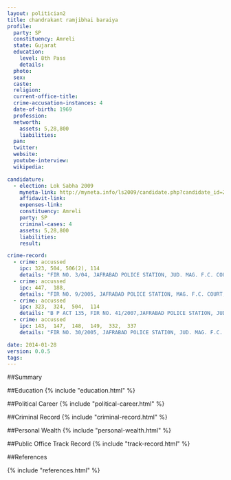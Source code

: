 ```yaml
---
layout: politician2
title: chandrakant ramjibhai baraiya
profile: 
  party: SP
  constituency: Amreli
  state: Gujarat
  education: 
    level: 8th Pass
    details: 
  photo: 
  sex: 
  caste: 
  religion: 
  current-office-title: 
  crime-accusation-instances: 4
  date-of-birth: 1969
  profession: 
  networth: 
    assets: 5,28,800
    liabilities: 
  pan: 
  twitter: 
  website: 
  youtube-interview: 
  wikipedia: 

candidature: 
  - election: Lok Sabha 2009
    myneta-link: http://myneta.info/ls2009/candidate.php?candidate_id=2427
    affidavit-link: 
    expenses-link: 
    constituency: Amreli 
    party: SP
    criminal-cases: 4
    assets: 5,28,800
    liabilities: 
    result:  

crime-record: 
  - crime: accussed
    ipc: 323, 504, 506(2), 114
    details: "FIR NO. 3/04, JAFRABAD POLICE STATION, JUD. MAG. F.C. COURT, RAJULA, CASE NO. 64/04" 
  - crime: accussed
    ipc: 447,  188,
    details: "FIR NO. 9/2005, JAFRABAD POLICE STATION, MAG. F.C. COURT, RAJULA, CASE NO. 559/05, CASE IS PENDING." 
  - crime: accussed
    ipc: 323,  324,  504,  114
    details: "B P ACT 135, FIR NO. 41/2007,JAFRABAD POLICE STATION, JUD. MAG. F.C. COURT, RAJULA, CASE NO. 225/2008, CASE IS PENDING." 
  - crime: accussed
    ipc: 143,  147,  148,  149,  332,  337
    details: "FIR NO. 30/2005, JAFRABAD POLICE STATI0N, JUD. MAG. F.C. COURT, RAJULA, CASE NO. 1458/2005, CASE IS PENDING." 

date: 2014-01-28
version: 0.0.5
tags: 
---
```

##Summary


##Education
{% include "education.html" %}


##Political Career
{% include "political-career.html" %}


##Criminal Record
{% include "criminal-record.html" %}


##Personal Wealth
{% include "personal-wealth.html" %}


##Public Office Track Record
{% include "track-record.html" %}


##References


{% include "references.html" %}